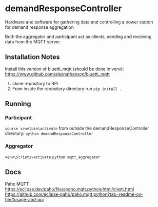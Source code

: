 # demandResponseController

Hardware and software for gathering data and controlling a power station for demand response aggregation

Both the aggregator and participant act as clients, sending and receiving data from the MQTT server.

## Installation Notes

Install this version of bluetti_mqtt (should be done in venv): https://www.github.com/alexnathanson/bluetti_mqtt
1) clone repository to RPi
2) From inside the repository directory run `pip install .`

## Running

### Participant

`source venv\bin\activate`
from outside the demandResponseController directory: `python demandResponseController`

### Aggregator

`venv\Scripts\activate`
`python mqtt_aggregator`

## Docs

Paho MQTT
https://eclipse.dev/paho/files/paho.mqtt.python/html/client.html
https://github.com/eclipse-paho/paho.mqtt.python?tab=readme-ov-file#usage-and-api